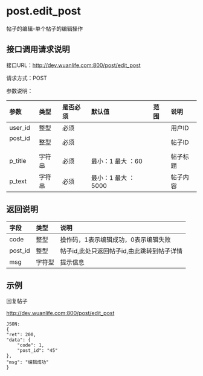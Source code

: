 # post.edit_post

帖子的编辑-单个帖子的编辑操作

## 接口调用请求说明

接口URL：http://dev.wuanlife.com:800/post/edit_post

请求方式：POST

参数说明：

|参数    |类型  |是否必须    |默认值    |范围             |说明|
|:--|:--|:--|:--|:--|:--|
|user_id    |整型    |必须 |||用户ID|
|post_id    | 整型   | 必须|||帖子ID|
|p_title|字符串 | 必须 |最小：1 最大 ：60||帖子标题|
|p_text| 字符串 | 必须|最小：1 最大 ：5000|| 帖子内容|

## 返回说明

|字段    |        类型   |      说明|
|:--|:--|:--|
|code    |            整型      |  操作码，1表示编辑成功，0表示编辑失败|
|post_id|整型|帖子id,此处只返回帖子id,由此跳转到帖子详情|
|msg|字符型|提示信息|

## 示例

回复帖子

http://dev.wuanlife.com:800/post/edit_post

    JSON:
    {
	"ret": 200,
	"data": {
		"code": 1,
		"post_id": "45"
	},
	"msg": "编辑成功"
    }
